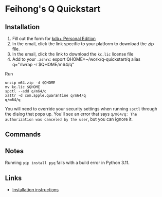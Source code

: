 # Feihong's Q Quickstart

## Installation

1. Fill out the form for [kdb+ Personal Edition](https://kx.com/kdb-personal-edition-download/)
1. In the email, click the link specific to your platform to download the zip file.
1. In the email, click the link to download the `kc.lic` license file
1. Add to your `.zshrc`:
   export QHOME=~/work/q-quickstart/q
   alias q="rlwrap -r $QHOME/m64/q"

Run

    unzip m64.zip -d $QHOME
    mv kc.lic $QHOME
    spctl --add q/m64/q
    xattr -d com.apple.quarantine q/m64/q
    q/m64/q

You will need to override your security settings when running `spctl` through the dialog that pops up. You'll see an error that says `q/m64/q: The authorization was canceled by the user`, but you can ignore it.

## Commands

## Notes

Running `pip install pyq` fails with a build error in Python 3.11.

## Links

- [Installation instructions](https://code.kx.com/q/learn/install/)
